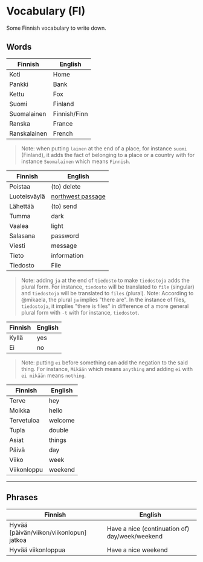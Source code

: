 # Vocabulary (FI)

Some Finnish vocabulary to write down.

## Words

| Finnish | English |
| ------- | ------- |
| Koti | Home |
| Pankki | Bank |
| Kettu | Fox |
| Suomi | Finland |
| Suomalainen | Finnish/Finn |
| Ranska | France |
| Ranskalainen | French |

> Note: when putting `lainen` at the end of a place, for instance `suomi` (Finland), it adds the fact of belonging to a place or a country with for instance `Suomalainen` which means `Finnish`.

| Finnish | English |
| ------- | ------- |
| Poistaa | (to) delete |
| Luoteisväylä | [northwest passage](https://fi.wikipedia.org/wiki/Luoteisv%C3%A4yl%C3%A4) |
| Lähettää | (to) send |
| Tumma | dark |
| Vaalea | light |
| Salasana | password |
| Viesti | message |
| Tieto | information |
| Tiedosto | File |

> Note: adding `ja` at the end of `tiedosto` to make `tiedostoja` adds the plural form. For instance, `tiedosto` will be translated to `file` (singular) and `tiedostoja` will be translated to `files` (plural).
> Note: According to @mikaela, the plural `ja` implies "there are". In the instance of files, `tiedostoja`, it implies "there is files" in difference of a more general plural form with `-t` with for instance, `tiedostot`.

| Finnish | English |
| ------- | ------- |
| Kyllä | yes |
| Ei | no |

> Note: putting `ei` before something can add the negation to the said thing. For instance, `Mikään` which means `anything` and adding `ei` with `ei mikään` means `nothing`.

| Finnish | English |
| ------- | ------- |
| Terve | hey |
| Moikka | hello |
| Tervetuloa | welcome |
| Tupla | double |
| Asiat | things |
| Päivä | day |
| Viiko | week |
| Viikonloppu | weekend |

---

## Phrases

| Finnish | English |
| ------- | ------- |
| Hyvää [päivän/viikon/viikonlopun] jatkoa | Have a nice (continuation of) day/week/weekend |
| Hyvää viikonloppua | Have a nice weekend |
